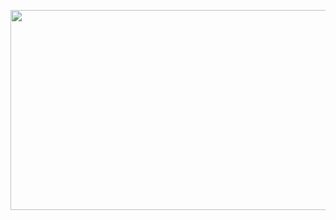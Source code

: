 <!--
**sstrunks52005/sstrunks52005** is a ✨ _special_ ✨ repository because its `README.md` (this file) appears on your GitHub profile.

Here are some ideas to get you started:

- 🔭 I’m currently working on ...
- 🌱 I’m currently learning ...
- 👯 I’m looking to collaborate on ...
- 🤔 I’m looking for help with ...
- 💬 Ask me about ...
- 📫 How to reach me: ...
- 😄 Pronouns: ...
- ⚡ Fun fact: ...
-->


<p align = "center">
<img src="https://user-images.githubusercontent.com/20957913/168485184-b7b9dfd4-03b0-423e-9a54-4c2840cd4f43.gif" width="850" height="320">
  </p>



